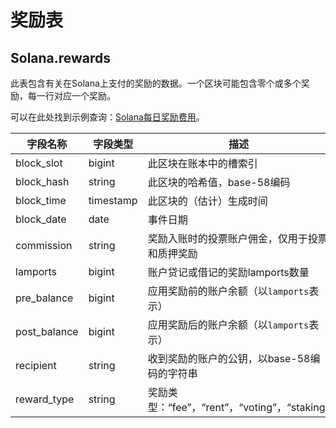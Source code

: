 # 奖励表

## Solana.rewards

此表包含有关在Solana上支付的奖励的数据。一个区块可能包含零个或多个奖励，每一行对应一个奖励。

可以在此处找到示例查询：[Solana每日奖励费用](https://dune.xyz/queries/391421/747012)。

| 字段名称   | 字段类型 | 描述                                                                                       |
| ------------- | ----------- | ------------------------------------------------------------------------------------------------- |
| block\_slot   | bigint      | 此区块在账本中的槽索引                                                             |
| block\_hash   | string      | 此区块的哈希值，base-58编码                                                          |
| block\_time   | timestamp   | 此区块的（估计）生成时间                                                      |
| block\_date   | date        | 事件日期                                                                                        |
| commission    | string      | 奖励入账时的投票账户佣金，仅用于投票和质押奖励             |
| lamports      | bigint      | 账户贷记或借记的奖励lamports数量                                      |
| pre\_balance  | bigint      | 应用奖励前的账户余额（以`lamports`表示）                                         |
| post\_balance | bigint      | 应用奖励后的账户余额（以`lamports`表示）                                          |
| recipient     | string      | 收到奖励的账户的公钥，以base-58编码的字符串                |
| reward\_type  | string      | 奖励类型：“fee”，“rent”，“voting”，“staking”                                                |
